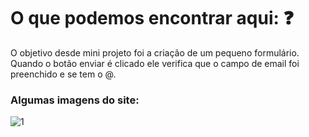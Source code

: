 # O que podemos encontrar aqui: ❓
O objetivo desde mini projeto foi a criação de um pequeno formulário. Quando o botão enviar é clicado ele verifica que o campo de email foi preenchido e se tem o @.

### Algumas imagens do site:
![1](https://user-images.githubusercontent.com/91985039/159100423-988161cb-9da4-40c4-add0-28de9e23f1f7.jpg)